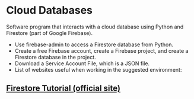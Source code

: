 # Cloud Databases
Software program that interacts with a cloud database using Python and Firestore (part of Google Firebase).

* Use firebase-admin to access a Firestore database from Python.
* Create a free Firebase account, create a Firebase project, and create a Firestore database in the project.
* Download a Service Account File, which is a JSON file.
* List of websites useful when working in the suggested environment:
## [Firestore Tutorial (official site)](https://firebase.google.com/docs/firestore)

